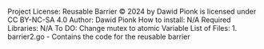 Project License: Reusable Barrier © 2024 by Dawid Pionk is licensed under CC BY-NC-SA 4.0 
Author: Dawid Pionk
How to install: N/A
Required Libraries: N/A
To DO: Change mutex to atomic Variable
List of Files: 1. barrier2.go - Contains the code for the reusable barrier